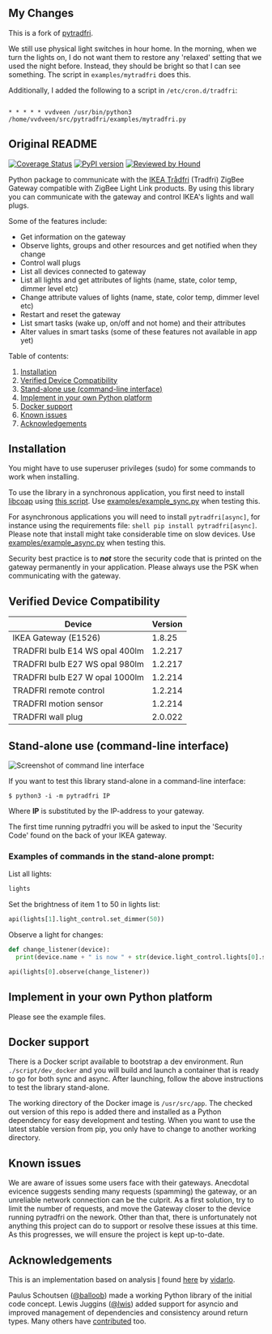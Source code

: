 ## My Changes
This is a fork of [pytradfri](https://github.com/ggravlingen/pytradfri).

We still use physical light switches in hour home. In the morning, when we turn the lights on, I do not want them to restore any 'relaxed' setting that we used the night before. Instead, they should be bright so that I can see something. The script in `examples/mytradfri` does this. 

Additionally, I added the following to a script in `/etc/cron.d/tradfri`:

```PATH=/usr/local/sbin:/usr/local/bin:/sbin:/bin:/usr/sbin:/usr/bin

* * * * * vvdveen /usr/bin/python3 /home/vvdveen/src/pytradfri/examples/mytradfri.py
```

## Original README
[![Coverage Status](https://coveralls.io/repos/github/ggravlingen/pytradfri/badge.svg?branch=master)](https://coveralls.io/github/ggravlingen/pytradfri?branch=master)
[![PyPI version](https://badge.fury.io/py/pytradfri.svg)](https://badge.fury.io/py/pytradfri)
[![Reviewed by Hound](https://img.shields.io/badge/Reviewed_by-Hound-8E64B0.svg)](https://houndci.com)

Python package to communicate with the [IKEA Trådfri](http://www.ikea.com/us/en/catalog/products/00337813/) (Tradfri) ZigBee Gateway compatible with ZigBee Light Link products. By using this library you can communicate with the gateway and control IKEA's lights and wall plugs.

Some of the features include:

- Get information on the gateway
- Observe lights, groups and other resources and get notified when they change
- Control wall plugs
- List all devices connected to gateway
- List all lights and get attributes of lights (name, state, color temp, dimmer level etc)
- Change attribute values of lights (name, state, color temp, dimmer level etc)
- Restart and reset the gateway
- List smart tasks (wake up, on/off and not home) and their attributes
- Alter values in smart tasks (some of these features not available in app yet)

Table of contents:

1. [Installation](#installation)
2. [Verified Device Compatibility](#verified-device-compatibility)
3. [Stand-alone use (command-line interface)](#stand-alone-use-command-line-interface)
4. [Implement in your own Python platform](#implement-in-your-own-python-platform)
5. [Docker support](#docker-support)
6. [Known issues](#known-issues)
7. [Acknowledgements](#acknowledgements)

## Installation
You might have to use superuser privileges (sudo) for some commands to work when installing.

To use the library in a synchronous application, you first need to install [libcoap](https://github.com/obgm/libcoap) using [this script](script/install-coap-client.sh). Use [examples/example_sync.py](https://github.com/ggravlingen/pytradfri/blob/master/examples/example_sync.py) when testing this.

For asynchronous applications you will need to install `pytradfri[async]`, for instance using the requirements file: ```shell pip install pytradfri[async]```. Please note that install might take considerable time on slow devices. Use [examples/example_async.py](https://github.com/ggravlingen/pytradfri/blob/master/examples/example_async.py) when testing this.

Security best practice is to ***not*** store the security code that is printed on the gateway permanently in your application. Please always use the PSK when communicating with the gateway.

## Verified Device Compatibility

|Device|Version|
|---|---|
|IKEA Gateway (E1526)|1.8.25|
|TRADFRI bulb E14 WS opal 400lm|1.2.217|
|TRADFRI bulb E27 WS opal 980lm|1.2.217|
|TRADFRI bulb E27 W opal 1000lm|1.2.214|
|TRADFRI remote control|1.2.214|
|TRADFRI motion sensor|1.2.214|
|TRADFRI wall plug|2.0.022|

## Stand-alone use (command-line interface)
![Screenshot of command line interface](./docs/pytradfri_cli.png)

If you want to test this library stand-alone in a command-line interface:

```shell
$ python3 -i -m pytradfri IP
```
Where **IP** is substituted by the IP-address to your gateway.

The first time running pytradfri you will be asked to input the 'Security Code' found on the back of your IKEA gateway.

### Examples of commands in the stand-alone prompt:

List all lights:

```python
lights
```

Set the brightness of item 1 to 50 in lights list:

```python
api(lights[1].light_control.set_dimmer(50))
```

Observe a light for changes:

```python
def change_listener(device):
  print(device.name + " is now " + str(device.light_control.lights[0].state))

api(lights[0].observe(change_listener))
```

## Implement in your own Python platform

Please see the example files.

## Docker support

There is a Docker script available to bootstrap a dev environment. Run `./script/dev_docker` and you will build and launch a container that is ready to go for both sync and async. After launching, follow the above instructions to test the library stand-alone.

The working directory of the Docker image is `/usr/src/app`. The checked out version of this repo is added there and installed as a Python dependency for easy development and testing. When you want to use the latest stable version from pip, you only have to change to another working directory.

## Known issues
We are aware of issues some users face with their gateways. Anecdotal evicence suggests sending many requests (spamming) the gateway, or an unreliable network connection can be the culprit. As a first solution, try to limit the number of requests, and move the Gateway closer to the device running pytradfri on the nework. Other than that, there is unfortunately not anything this project can do to support or resolve these issues at this time. As this progresses, we will ensure the project is kept up-to-date.

## Acknowledgements

This is an implementation based on analysis [I](https://github.com/ggravlingen/) found [here](https://bitsex.net/software/2017/coap-endpoints-on-ikea-tradfri/) by [vidarlo](https://bitsex.net/).

Paulus Schoutsen ([@balloob](https://github.com/balloob)) made a working Python library of the initial code concept. Lewis Juggins ([@lwis](https://github.com/lwis)) added support for asyncio and improved management of dependencies and consistency around return types. Many others have [contributed](https://github.com/ggravlingen/pytradfri/graphs/contributors) too.
